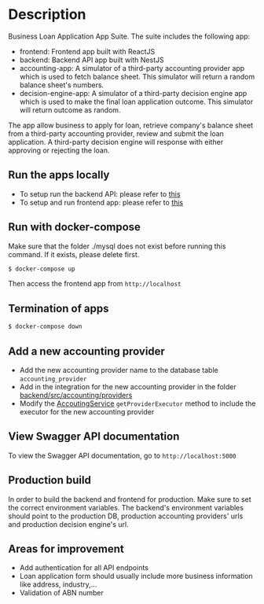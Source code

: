 # Description

Business Loan Application App Suite. The suite includes the following app:

- frontend: Frontend app built with ReactJS
- backend: Backend API app built with NestJS
- accounting-app: A simulator of a third-party accounting provider app which is used to fetch balance sheet. This simulator will return a random balance sheet's numbers.
- decision-engine-app: A simulator of a third-party decision engine app which is used to make the final loan application outcome. This simulator will return outcome as random.

The app allow business to apply for loan, retrieve company's balance sheet from a third-party accounting provider, review and submit the loan application. A third-party decision engine will response with either approving or rejecting the loan.

## Run the apps locally

- To setup run the backend API: please refer to [this](backend/README.md)
- To setup and run frontend app: please refer to [this](frontend/README.md)

## Run with docker-compose

Make sure that the folder ./mysql does not exist before running this command. If it exists, please delete first.

```bash
$ docker-compose up
```

Then access the frontend app from `http://localhost`

## Termination of apps

```bash
$ docker-compose down
```

## Add a new accounting provider

- Add the new accounting provider name to the database table `accounting_provider`
- Add in the integration for the new accounting provider in the folder [backend/src/accounting/providers](backend/src/accounting/providers/)
- Modify the [AccoutingService](backend/src/accounting/accounting.service.ts) `getProviderExecutor` method to include the executor for the new accounting provider

## View Swagger API documentation

To view the Swagger API documentation, go to `http://localhost:5000`

## Production build

In order to build the backend and frontend for production. Make sure to set the correct environment variables. The backend's environment variables should point to the production DB, production accounting providers' urls and production decision engine's url.

## Areas for improvement

- Add authentication for all API endpoints
- Loan application form should usually include more business information like address, industry,...
- Validation of ABN number
